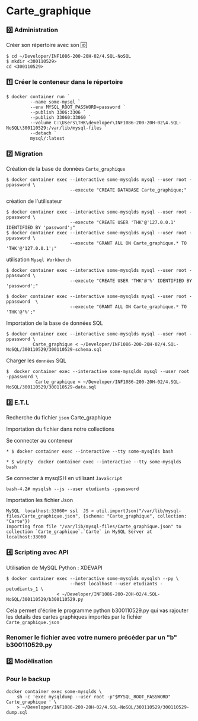# Carte_graphique

### :zero: Administration 

Créer son répertoire avec son :id:

```
$ cd ~/Developer/INF1086-200-20H-02/4.SQL-NoSQL
$ mkdir <300110529>
cd <300110529>
```

### :one: Créer le conteneur dans le répertoire

```
$ docker container run `
         --name some-mysql `
         --env MYSQL_ROOT_PASSWORD=password `
         --publish 3306:3306 `
         --publish 33060:33060 `
         --volume C:\Users\THK\developer\INF1086-200-20H-02\4.SQL-NoSQL\300110529:/var/lib/mysql-files `
         --detach `
         mysql/:latest
```

### :two: Migration

Création de la base de données `Carte_graphique`

```
$ docker container exec --interactive some-mysqlds mysql --user root -ppassword \
                        --execute "CREATE DATABASE Carte_graphique;"
```
création de l'utilisateur

```
$ docker container exec --interactive some-mysqlds mysql --user root -ppassword \
                        --execute "CREATE USER 'THK'@'127.0.0.1' IDENTIFIED BY 'password';"
$ docker container exec --interactive some-mysqlds mysql --user root -ppassword \
                        --execute "GRANT ALL ON Carte_graphique.* TO 'THK'@'127.0.0.1';"
```

utilisation `Mysql Workbench`

```
$ docker container exec --interactive some-mysqlds mysql --user root -ppassword \
                        --execute "CREATE USER 'THK'@'%' IDENTIFIED BY 'password';"

$ docker container exec --interactive some-mysqlds mysql --user root -ppassword  \
                        --execute "GRANT ALL ON Carte_graphique.* TO 'THK'@'%';"
```

Importation de la base de données SQL

```
$ docker container exec --interactive some-mysqlds mysql --user root -ppassword \
          Carte_graphique < ~/Developer/INF1086-200-20H-02/4.SQL-NoSQL/300110529/300110529-schema.sql
```

Charger les `données` SQL

```
$  docker container exec --interactive some-mysqlds mysql --user root -ppassword \
           Carte_graphique < ~/Developer/INF1086-200-20H-02/4.SQL-NoSQL/300110529/300110529-data.sql
```

### :three: E.T.L

Recherche du fichier `json` Carte_graphique

Importation du fichier dans notre collections

Se connecter au conteneur

```
* $ docker container exec --interactive --tty some-mysqlds bash

* $ winpty  docker container exec --interactive --tty some-mysqlds bash
```

Se connecter à mysqlSH en utilisant `JavaScript`

```
bash-4.2# mysqlsh --js --user etudiants -ppassword
```

Importation les fichier Json

```
MySQL  localhost:33060+ ssl  JS > util.importJson("/var/lib/mysql-files/Carte_graphique.json", {schema: "Carte_graphique", collection: "Carte"})
Importing from file "/var/lib/mysql-files/Carte_graphique.json" to collection `Carte_graphique`.`Carte` in MySQL Server at localhost:33060
```

### :four: Scripting avec API

Utilisation de MySQL Python : XDEVAPI

```
$ docker container exec --interactive some-mysqlds mysqlsh --py \
                        --host localhost --user etudiants -petudiants_1 \
                   < ~/Developer/INF1086-200-20H-02/4.SQL-NoSQL/300110529/b300110529.py
```

Cela permet d'écrire le programme python b300110529.py qui vas rajouter les details des cartes graphiques importés par le fichier `Carte_graphique.json`

### Renomer le fichier avec votre numero précéder par un "b" b300110529.py

### :five: Modèlisation

### Pour le backup

```
docker container exec some-mysqlds \
    sh -c 'exec mysqldump --user root -p"$MYSQL_ROOT_PASSWORD" Carte_graphique ' \
    > ~/Developer/INF1086-200-20H-02/4.SQL-NoSQL/300110529/300110529-dump.sql    
   
```
